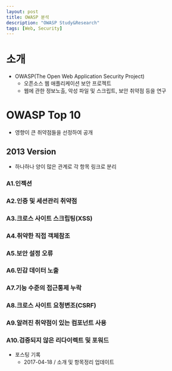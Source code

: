 ```yaml
---
layout: post
title: OWASP 분석
description: "OWASP Study&Research"
tags: [Web, Security]
---
```

# 소개
- OWASP(The Open Web Application Security Project)
    - 오픈소스 웹 애플리케이션 보안 프로젝트
	- 웹에 관한 정보노출, 악성 파일 및 스크립트, 보안 취약점 등을 연구

# OWASP Top 10
- 영향이 큰 취약점들을 선정하여 공개

## 2013 Version
- 하나하나 양이 많은 관계로 각 항목 링크로 분리
### A1.인젝션
### A2.인증 및 세션관리 취약점
### A3.크로스 사이트 스크립팅(XSS)
### A4.취약한 직접 객체참조
### A5.보안 설정 오류
### A6.민감 데이터 노출
### A7.기능 수준의 접근통제 누락
### A8.크로스 사이트 요청변조(CSRF)
### A9.알려진 취약점이 있는 컴포넌트 사용
### A10.검증되지 않은 리다이렉트 및 포워드

- 포스팅 기록
    - 2017-04-18 / 소개 및 항목정리 업데이트